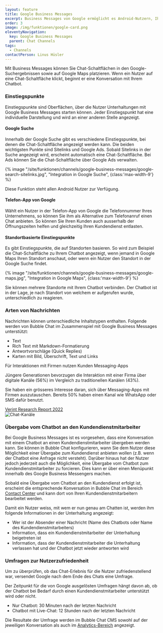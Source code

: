 ```yaml
---
layout: feature
title: Google Business Messages
excerpt: Business Messages von Google ermöglicht es Android-Nutzern, Ihr Unternehmen über verschiedene Google-Produkte (z.B. Google Maps und Search) zu kontaktieren.
order: 3
image: /img/funktionen/google-card.png
eleventyNavigation:
  key: Google Business Messages
  parent: Chat Channels
tags:
  - Channels
contactPerson: Linus Hüsler
---
```


Mit Business Messages können Sie Chat-Schaltflächen in den Google-Suchergebnissen sowie auf Google Maps platzieren. Wenn ein Nutzer auf eine Chat-Schaltfläche klickt, beginnt er eine Konversation mit Ihrem Chatbot.

### Einstiegspunkte

Einstiegspunkte sind Oberflächen, über die Nutzer Unterhaltungen mit Google Business Messages starten können. Jeder Einstiegspunkt hat eine individuelle Darstellung und wird an einer anderen Stelle angezeigt.

#### Google Suche

Innerhalb der Google Suche gibt es verschiedene Einstiegspunkte, bei denen die Chat-Schaltfläche angezeigt werden kann. Die beiden wichtigsten Punkte sind Sitelinks und Google Ads. Sobald Sitelinks in der Suche angezeigt wird, erscheint automatisch eine Chat-Schaltfläche. Bei Ads können Sie die Chat-Schaltfläche über Google Ads verwalten.

{% image "/site/funktionen/channels/google-business-messages/google-search-sitelinks.jpg", "Integration in Google Suche", {class:'max-width-9'} %}

Diese Funktion steht allen Android Nutzer zur Verfügung.

#### Telefon-App von Google

Wählt ein Nutzer in der Telefon-App von Google die Telefonnummer Ihres Unternehmens, so können Sie ihm als Alternative zum Telefonanruf einen Chat anbieten. So können Sie Ihren Kunden auch ausserhalb der Öffnungszeiten helfen und gleichzeitig Ihren Kundendienst entlasten.

#### Standortbasierte Einstiegspunkte

Es gibt Einstiegspunkte, die auf Standorten basieren. So wird zum Beispiel die Chat-Schaltfläche zu Ihrem Chatbot angezeigt, wenn jemand in Google Maps Ihren Standort anschaut, oder wenn ein Nutzer den Standort in der Google Suche findet.

{% image "/site/funktionen/channels/google-business-messages/google-maps.jpg", "Integration in Google Maps", {class:'max-width-9'} %}

Sie können mehrere Standorte mit Ihrem Chatbot verbinden. Der Chatbot ist in der Lage, je nach Standort von welchem er aufgerufen wurde, unterschiedlich zu reagieren.

### Arten von Nachrichten

Nachrichten können unterschiedliche Inhaltstypen enthalten. Folgende werden von Bubble Chat im Zusammenspiel mit Google Business Messages unterstützt:

- Text
- Rich Text mit Markdown-Formatierung
- Antwortvorschläge (Quick Replies)
- Karten mit Bild, Überschrift, Text und Links

<div class="cta">
  <div class="cta-content">
    <div class="cta-title">Für Interaktionen mit Firmen nutzen Kunden Messaging-Apps</div>
    <div class="cta-body">
      <p>Jüngere Generationen bevorzugen die Interaktion mit einer Firma über digitale Kanäle (56%) im Vergleich zu traditionellen Kanälen (43%).</p>
      <p>Sie haben ein grösseres Interesse daran, sich über Messaging-Apps mit Firmen auszutauschen. Bereits 50% haben einen Kanal wie WhatsApp oder SMS dafür benutzt.</p>
    </div>
    <a class="button button-action" href="https://www.verint.com/resources/the-2022-state-of-digital-customer-experience-report/" target="_blank">Verint Research Report 2022</a>
  </div>
  <img class="cta-image" src="/img/funktionen/channels-card.png" alt="Chat-Kanäle"/>
</div>

### Übergabe vom Chatbot an den Kundendienstmitarbeiter

Bei Google Business Messages ist es vorgesehen, dass eine Konversation mit einem Chatbot an einen Kundendienstmitarbeiter übergeben werden kann. Sie können in Bubble Chat konfigurieren, wann Sie dem Nutzer diese Möglichkeit einer Übergabe zum Kundendienst anbieten wollen (z.B. wenn der Chatbot eine Anfrage nicht versteht). Darüber hinaus hat der Nutzer jedoch jederzeit auch die Möglichkeit, eine Übergabe vom Chatbot zum Kundendienstmitarbeiter zu forcieren. Dies kann er über einen Menüpunkt innerhalb des Google Business Messengers machen.

Sobald eine Übergabe vom Chatbot an den Kundendienst erfolgt ist, erscheint die entsprechende Konversation in Bubble Chat im Bereich [Contact Center](/funktionen/live-chat/) und kann dort von Ihren Kundendienstmitarbeitern bearbeitet werden.

Damit ein Nutzer weiss, mit wem er nun genau am Chatten ist, werden ihm folgende Informationen in der Unterhaltung angezeigt:

- Wer ist der Absender einer Nachricht (Name des Chatbots oder Name des Kundendienstmitarbeiters)
- Information, dass ein Kundendienstmitarbeiter der Unterhaltung beigetreten ist
- Information, dass der Kundendienstmitarbeiter die Unterhaltung verlassen hat und der Chatbot jetzt wieder antworten wird

### Umfragen zur Nutzerzufriedenheit

Um zu überprüfen, ob das Chat-Erlebnis für die Nutzer zufriedenstellend war, versendet Google nach dem Ende des Chats eine Umfrage.

Der Zeitpunkt für die von Google ausgelösten Umfragen hängt davon ab, ob der Chatbot bei Bedarf durch einen Kundendienstmitarbeiter unterstützt wird oder nicht.

- Nur Chatbot: 30 Minuten nach der letzten Nachricht
- Chatbot mit Live-Chat: 12 Stunden nach der letzten Nachricht

Die Resultate der Umfrage werden im Bubble Chat CMS sowohl auf der jeweiligen Konversation als auch im [Analytics-Bereich](/funktionen/analytics/) angezeigt.
